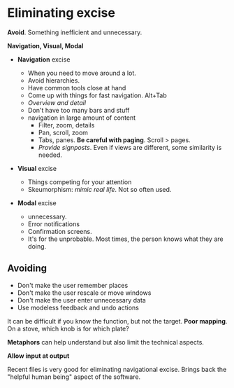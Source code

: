 # Eliminating excise
**Avoid**. Something inefficient and unnecessary.

**Navigation, Visual, Modal**

- **Navigation** excise
  - When you need to move around a lot.
  - Avoid hierarchies.
  - Have common tools close at hand
  - Come up with things for fast navigation. Alt+Tab
  - *Overview and detail*
  - Don't have too many bars and stuff
  - navigation in large amount of content
    - Filter, zoom, details
    - Pan, scroll, zoom
    - Tabs, panes. **Be careful with paging**. Scroll > pages.
    - *Provide signposts*. Even if views are different, some similarity is needed.

- **Visual** excise
  - Things competing for your attention
  - Skeumorphism: *mimic real life*. Not so often used.

- **Modal** excise
  - unnecessary.
  - Error notifications
  - Confirmation screens.
  - It's for the unprobable. Most times, the person knows what they are doing.

## Avoiding
- Don't make the user remember places
- Don't make the user rescale or move windows
- Don't make the user enter unnecessary data
- Use modeless feedback and undo actions

It can be difficult if you know the function, but not the target. **Poor mapping**. On a stove, which knob is for which plate?

**Metaphors** can help understand but also limit the technical aspects.

**Allow input at output**

Recent files is very good for eliminating navigational excise. Brings back the "helpful human being" aspect of the software.
